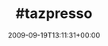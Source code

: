 ---
retweeted: false
source: <a href="http://twitter.com" rel="nofollow">Twitter Web Client</a>
entities:
  hashtags:
  - text: tazpresso
    indices:
    - '0'
    - '10'
  symbols: []
  user_mentions: []
  urls: []
display_text_range:
- '0'
- '10'
favorite_count: '0'
id_str: '4101847580'
truncated: false
retweet_count: '0'
id: '4101847580'
created_at: Sat Sep 19 13:11:31 +0000 2009
favorited: false
full_text: "#tazpresso"
lang: qht
tags:
- tazpresso
- pesos:twitter
date: '2009-09-19T13:11:31+00:00'
src: https://twitter.com/bascht/status/4101847580
original_url: https://twitter.com/bascht/status/4101847580
type: twitter_tweet
text: "#tazpresso"
title: "#tazpresso"

---
